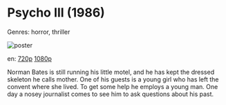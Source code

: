 # Psycho III (1986)

Genres: horror, thriller

![poster](http://image.tmdb.org/t/p/w500/gLmUIPVQtEsxtIrvaj5WRKkbvX9.jpg)

en:
  [720p](magnet:?xt=urn:btih:CF1C9E70CFCAAEEF510A95776991E0629A0904C9&tr=udp://glotorrents.pw:6969/announce&tr=udp://tracker.opentrackr.org:1337/announce&tr=udp://torrent.gresille.org:80/announce&tr=udp://tracker.openbittorrent.com:80&tr=udp://tracker.coppersurfer.tk:6969&tr=udp://tracker.leechers-paradise.org:6969&tr=udp://p4p.arenabg.ch:1337&tr=udp://tracker.internetwarriors.net:1337)
  [1080p](magnet:?xt=urn:btih:DA48D38858DDF00C2FC18026DA529C6C006F1D43&tr=udp://glotorrents.pw:6969/announce&tr=udp://tracker.opentrackr.org:1337/announce&tr=udp://torrent.gresille.org:80/announce&tr=udp://tracker.openbittorrent.com:80&tr=udp://tracker.coppersurfer.tk:6969&tr=udp://tracker.leechers-paradise.org:6969&tr=udp://p4p.arenabg.ch:1337&tr=udp://tracker.internetwarriors.net:1337)
  


Norman Bates is still running his little motel, and he has kept the dressed skeleton he calls mother. One of his guests is a young girl who has left the convent where she lived. To get some help he employs a young man. One day a nosey journalist comes to see him to ask questions about his past.